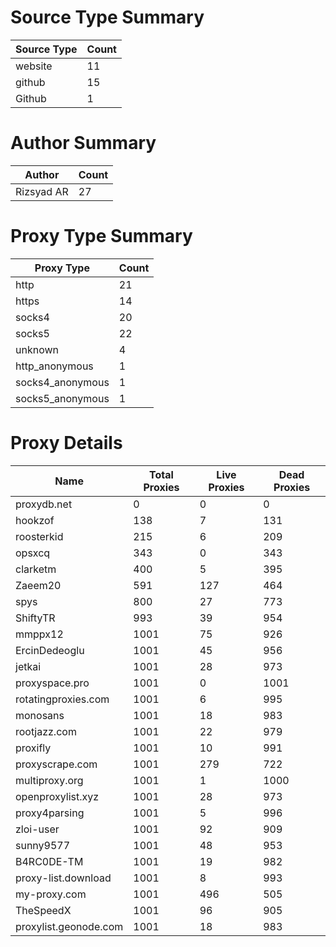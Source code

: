 # Source Type Summary

| Source Type | Count |
|-------------|-------|
| website | 11 |
| github | 15 |
| Github | 1 |


# Author Summary

| Author | Count |
|--------|-------|
| Rizsyad AR | 27 |


# Proxy Type Summary

| Proxy Type | Count |
|------------|-------|
| http | 21 |
| https | 14 |
| socks4 | 20 |
| socks5 | 22 |
| unknown | 4 |
| http_anonymous | 1 |
| socks4_anonymous | 1 |
| socks5_anonymous | 1 |


# Proxy Details

| Name | Total Proxies | Live Proxies | Dead Proxies |
|------|---------------|--------------|---------------|
| proxydb.net | 0 | 0 | 0 |
| hookzof | 138 | 7 | 131 |
| roosterkid | 215 | 6 | 209 |
| opsxcq | 343 | 0 | 343 |
| clarketm | 400 | 5 | 395 |
| Zaeem20 | 591 | 127 | 464 |
| spys | 800 | 27 | 773 |
| ShiftyTR | 993 | 39 | 954 |
| mmppx12 | 1001 | 75 | 926 |
| ErcinDedeoglu | 1001 | 45 | 956 |
| jetkai | 1001 | 28 | 973 |
| proxyspace.pro | 1001 | 0 | 1001 |
| rotatingproxies.com | 1001 | 6 | 995 |
| monosans | 1001 | 18 | 983 |
| rootjazz.com | 1001 | 22 | 979 |
| proxifly | 1001 | 10 | 991 |
| proxyscrape.com | 1001 | 279 | 722 |
| multiproxy.org | 1001 | 1 | 1000 |
| openproxylist.xyz | 1001 | 28 | 973 |
| proxy4parsing | 1001 | 5 | 996 |
| zloi-user | 1001 | 92 | 909 |
| sunny9577 | 1001 | 48 | 953 |
| B4RC0DE-TM | 1001 | 19 | 982 |
| proxy-list.download | 1001 | 8 | 993 |
| my-proxy.com | 1001 | 496 | 505 |
| TheSpeedX | 1001 | 96 | 905 |
| proxylist.geonode.com | 1001 | 18 | 983 |
